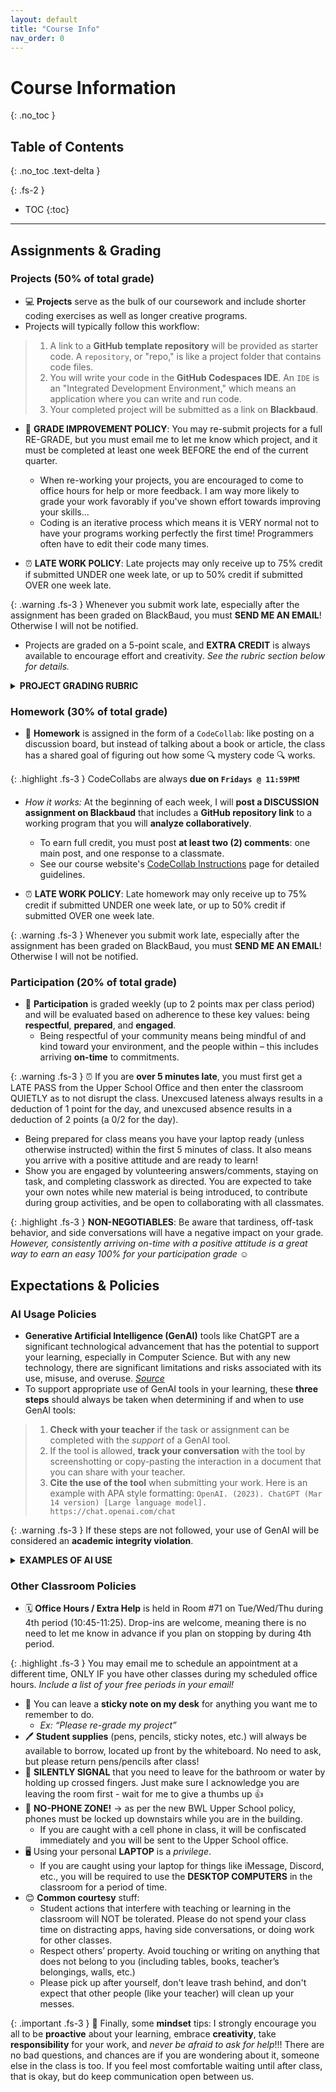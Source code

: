 ```yaml
---
layout: default
title: "Course Info"
nav_order: 0
---
```


# Course Information
{: .no_toc }

## Table of Contents
{: .no_toc .text-delta }

{: .fs-2 }
- TOC
{:toc}

---
## Assignments & Grading

### Projects (50% of total grade)
* 💻 **Projects** serve as the bulk of our coursework and include shorter coding exercises as well as longer creative programs.
* Projects will typically follow this workflow:
> 1. A link to a **GitHub template repository** will be provided as starter code. A `repository`, or "repo," is like a project folder that contains code files.
> 2. You will write your code in the **GitHub Codespaces IDE**. An `IDE` is an "Integrated Development Environment," which means an application where you can write and run code.
> 3. Your completed project will be submitted as a link on **Blackbaud**.

* 💯 **GRADE IMPROVEMENT POLICY**: You may <span class="highlighter">re-submit projects for a full RE-GRADE</span>, but you must email me to let me know which project, and it must be completed at least one week BEFORE the end of the current quarter.
  * When re-working your projects, you are encouraged to come to office hours for help or more feedback. I am way more likely to grade your work favorably if you've shown effort towards improving your skills...
  * Coding is an iterative process which means it is VERY normal not to have your programs working perfectly the first time! Programmers often have to edit their code many times.
  
* ⏰ **LATE WORK POLICY**: Late projects may only receive up to <span class="highlighter">75% credit if submitted UNDER one week late</span>, or up to <span class="highlighter">50% credit if submitted OVER one week late</span>.

{: .warning .fs-3 }
Whenever you submit work late, especially after the assignment has been graded on BlackBaud, you must **SEND ME AN EMAIL**! Otherwise I will not be notified.

* Projects are graded on a 5-point scale, and **EXTRA CREDIT** is always available to encourage effort and creativity. _See the rubric section below for details._

<html>
 
<details>
<summary><strong class="text-purple-100">PROJECT GRADING RUBRIC</strong></summary>

<p class="fs-3 highlight">Programming projects are evaluated via a <strong>qualitative system</strong> considering a program’s efficiency, legibility, correctness, completeness, comments, etc. The grading rubric employs a 5-point scale. The assignment score is then adjusted to be out of 10 points, such that students earn a baseline of 50% credit for submitted work. Extra credit may be awarded for exceptional effort!</p>

<div>
<table><thead>
  <tr>
    <th class="text-center fw-700">EVALUATION</th>
    <th class="text-center fw-700">SCORE</th>
    <th class="text-center fw-700">PERCENT</th>
  </tr></thead>
<tbody>
  <tr>
    <td class="fs-1">A submission that exceeds standard expectations, often reflecting additional work beyond the requirements or gets the job done in a particularly elegant way. Rarely awarded, but well-earned.</td>
    <td class="text-center">6/5</td>
    <td class="text-center">110%</td>
  </tr>
  <tr>
    <td class="fs-1">A submission that satisfies all the requirements for the assignment and demonstrates sufficient effort. It reflects solid understanding and a job well done.</td>
    <td class="text-center">5/5</td>
    <td class="text-center">100%</td>
  </tr>
  <tr>
    <td class="fs-1">A submission that meets most of the requirements for the assignment, possibly with a few small problems. Alternatively, it may meet all of the base requirements but through a "bare minimum" effort.</td>
    <td class="text-center">4/5</td>
    <td class="text-center">90%</td>
  </tr>
  <tr>
    <td class="fs-1">A submission that has several problems that cause it to fall short of the requirements for the assignment. It may also demonstrate some misunderstanding of the underlying concepts.</td>
    <td class="text-center">3/5</td>
    <td class="text-center">80%</td>
  </tr>
  <tr>
    <td class="fs-1">A submission that has extremely serious problems (i.e. the program does not compile or run), but nonetheless shows some effort and understanding.</td>
    <td class="text-center">2/5</td>
    <td class="text-center">70%</td>
  </tr>
  <tr>
    <td class="fs-1">A submission that shows little effort and does not represent passing work.</td>
    <td class="text-center">1/5</td>
    <td class="text-center">60%</td>
  </tr>
  <tr>
    <td class="fs-1">Assignment “submitted” but has insufficient evidence of individual work.</td>
    <td class="text-center">0/5</td>
    <td class="text-center">50%</td>
  </tr>
</tbody></table>
</div>

</details>
</html>

### Homework (30% of total grade)
* 💬 **Homework** is assigned in the form of a `CodeCollab`: like posting on a discussion board, but instead of talking about a book or article, the class has a shared goal of figuring out how some 🔍 mystery code 🔍 works.

{: .highlight .fs-3 }
CodeCollabs are always **due on `Fridays @ 11:59PM`**❗

* _How it works:_ At the beginning of each week, I will **post a DISCUSSION assignment on Blackbaud** that includes a **GitHub repository link** to a working program that you will **analyze collaboratively**.
  * To earn full credit, you must post **at least two (2) comments**: one main post, and one response to a classmate.
  * See our course website's [CodeCollab Instructions](https://coderina.dev/webdocs/docs/ref/codecollab.html) page for detailed guidelines.

* ⏰ **LATE WORK POLICY**: Late homework may only receive up to <span class="highlighter">75% credit if submitted UNDER one week late</span>, or up to <span class="highlighter">50% credit if submitted OVER one week late</span>.

{: .warning .fs-3 }
Whenever you submit work late, especially after the assignment has been graded on BlackBaud, you must **SEND ME AN EMAIL**! Otherwise I will not be notified.

### Participation (20% of total grade)
* 👥 **Participation** is graded weekly (up to 2 points max per class period) and will be evaluated based on adherence to these key values: being **respectful**, **prepared**, and **engaged**.
  * Being <span class="highlighter">respectful</span> of your community means being mindful of and kind toward your environment, and the people within – this includes arriving **on-time** to commitments.

{: .warning .fs-3 }
⏰ If you are **over 5 minutes late**, you must first get a LATE PASS from the Upper School Office and then enter the classroom QUIETLY as to not disrupt the class. Unexcused lateness always results in a deduction of 1 point for the day, and unexcused absence results in a deduction of 2 points (a 0/2 for the day).

  * Being <span class="highlighter">prepared</span> for class means you have your laptop ready (unless otherwise instructed) within the first 5 minutes of class. It also means you arrive with a positive attitude and are ready to learn!
  * Show you are <span class="highlighter">engaged</span> by volunteering answers/comments, staying on task, and completing classwork as directed. You are expected to take your own notes while new material is being introduced, to contribute during group activities, and be open to collaborating with all classmates.

{: .highlight .fs-3 }
**NON-NEGOTIABLES**: Be aware that tardiness, off-task behavior, and side conversations will have a negative impact on your grade. _However, consistently arriving on-time with a positive attitude is a great way to earn an easy 100% for your participation grade_ ☺︎

## Expectations & Policies

### AI Usage Policies 
* **Generative Artificial Intelligence (GenAI)** tools like ChatGPT are a significant technological advancement that has the potential to support your learning, especially in Computer Science. But with any new technology, there are significant limitations and risks associated with its use, misuse, and overuse. *[Source](https://www.aiforeducation.io/ai-resources/drafting-a-genai-academic-policy)*
* To support appropriate use of GenAI tools in your learning, these **three steps** should always be taken when determining if and when to use GenAI tools:

> 1. **Check with your teacher** if the task or assignment can be completed with the _support_ of a GenAI tool.
> 2. If the tool is allowed, **track your conversation** with the tool by screenshotting or copy-pasting the interaction in a document that you can share with your teacher.
> 3. **Cite the use of the tool** when submitting your work. Here is an example with APA style formatting: `OpenAI. (2023). ChatGPT (Mar 14 version) [Large language model]. https://chat.openai.com/chat`

{: .warning .fs-3 }
If these steps are not followed, your use of GenAI will be considered an **academic integrity violation**.

<html>
<details>
<summary><strong class="text-purple-100">EXAMPLES OF AI USE</strong></summary>

<p class="fs-3 highlight">These examples are specific to my Computer Science classes and are subject to change as we explore appropriate AI usage throughout the year. <strong>Rule of thumb:</strong> Always check with your teacher before using GenAI tools!!!</p>

<div>
<table><thead>
  <tr>
    <th class="text-center fw-700">Appropriate Use</th>
    <th class="text-center fw-700">Inappropriate Use</th>
  </tr></thead>
<tbody>
  <tr>
    <td class="fs-1">
     <ul>
      <li>Help brainstorm creative ideas</li>
      <li>Explain concepts in a different way</li>
      <li>Critique and provide feedback on code</li>
      <li>Teach how to add a new, specific feature to an <strong>already working</strong> program</li>
     </ul>
    </td>
   <td class="fs-1">
     <ul>
      <li>Completing any written assignments, like homework discussions</li>
      <li>Asking GenAI to write a significant portion of code for a program</li>
      <li>Copying any amount of code without understanding how it works</li>
      <li>Not asking for permission to use GenAI tools, not checking for inaccuracies, and not citing work with GenAI</li>
     </ul>
    </td>
  </tr>
</tbody></table>
</div>

</details>
</html>

### Other Classroom Policies
* 🗓️ **Office Hours / Extra Help** is held in <span class="highlighter">Room #71</span> on <span class="highlighter">Tue/Wed/Thu during 4th period (10:45-11:25)</span>. Drop-ins are welcome, meaning there is no need to let me know in advance if you plan on stopping by during 4th period.
 
{: .highlight .fs-3 } 
You may email me to schedule an appointment at a different time, ONLY IF you have other classes during my scheduled office hours. _Include a list of your free periods in your email!_

* 📝 You can leave a **sticky note on my desk** for anything you want me to remember to do.
  * _Ex: “Please re-grade my project”_
* 🖊️ **Student supplies** (pens, pencils, sticky notes, etc.) will always be available to borrow, located up front by the whiteboard. No need to ask, but please return pens/pencils after class! 
* 🤞 **SILENTLY SIGNAL** that you need to leave for the bathroom or water by holding up crossed fingers. Just make sure I acknowledge you are leaving the room first - wait for me to give a thumbs up 👍
* 📱 **NO-PHONE ZONE!** → as per the new BWL Upper School policy, phones must be locked up downstairs while you are in the building.
  * If you are caught with a cell phone in class, it will be confiscated immediately and you will be sent to the Upper School office.
* 🖥️ Using your personal **LAPTOP** is a _privilege_.
  * If you are caught using your laptop for things like iMessage, Discord, etc., you will be required to use the **DESKTOP COMPUTERS** in the classroom for a period of time.
* 😊 **Common courtesy** stuff:
  * Student actions that interfere with teaching or learning in the classroom will NOT be tolerated. Please do not spend your class time on distracting apps, having side conversations, or doing work for other classes. 
  * Respect others’ property. Avoid touching or writing on anything that does not belong to you (including tables, books, teacher’s belongings, walls, etc.)
  * Please pick up after yourself, don't leave trash behind, and don't expect that other people (like your teacher) will clean up your messes.

{: .important .fs-3 }
🧠 Finally, some **mindset** tips: I strongly encourage you all to be **proactive** about your learning, embrace **creativity**, take **responsibility** for your work, and _never be afraid to ask for help_!!! There are no bad questions, and chances are if you are wondering about it, someone else in the class is too. If you feel most comfortable waiting until after class, that is okay, but do keep communication open between us.
